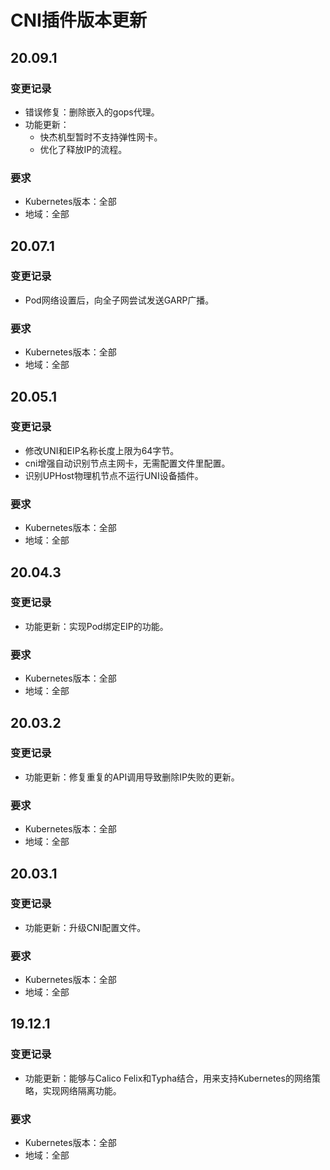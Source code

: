 # CNI插件版本更新

## 20.09.1

### 变更记录

* 错误修复：删除嵌入的gops代理。
* 功能更新：
  * 快杰机型暂时不支持弹性网卡。
  * 优化了释放IP的流程。

### 要求

* Kubernetes版本：全部
* 地域：全部

## 20.07.1

### 变更记录

* Pod网络设置后，向全子网尝试发送GARP广播。

### 要求

* Kubernetes版本：全部
* 地域：全部

## 20.05.1

### 变更记录

* 修改UNI和EIP名称长度上限为64字节。
* cni增强自动识别节点主网卡，无需配置文件里配置。
* 识别UPHost物理机节点不运行UNI设备插件。

### 要求

* Kubernetes版本：全部
* 地域：全部

## 20.04.3

### 变更记录

* 功能更新：实现Pod绑定EIP的功能。

### 要求

* Kubernetes版本：全部
* 地域：全部

## 20.03.2

### 变更记录

* 功能更新：修复重复的API调用导致删除IP失败的更新。

### 要求

* Kubernetes版本：全部
* 地域：全部

## 20.03.1

### 变更记录

* 功能更新：升级CNI配置文件。

### 要求

* Kubernetes版本：全部
* 地域：全部

## 19.12.1

### 变更记录

* 功能更新：能够与Calico Felix和Typha结合，用来支持Kubernetes的网络策略，实现网络隔离功能。

### 要求

* Kubernetes版本：全部
* 地域：全部